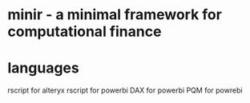 # minir - a minimal framework for computational finance

# languages
rscript for alteryx 
rscript for powerbi
DAX for powerbi
PQM for powrebi


